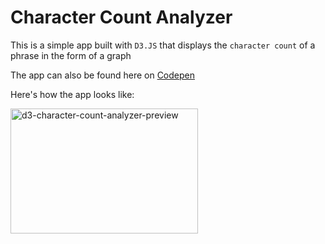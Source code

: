 # Character Count Analyzer
This is a simple app built with `D3.JS` that displays the `character count` of a phrase in the form of a graph

The app can also be found here on [Codepen](https://codepen.io/bmuthoga/pen/NWPpdEP)

Here's how the app looks like:

<img src="https://i.ibb.co/p36RNNJ/character-count-analyzer.gif" width="300" height="200" alt="d3-character-count-analyzer-preview" />
